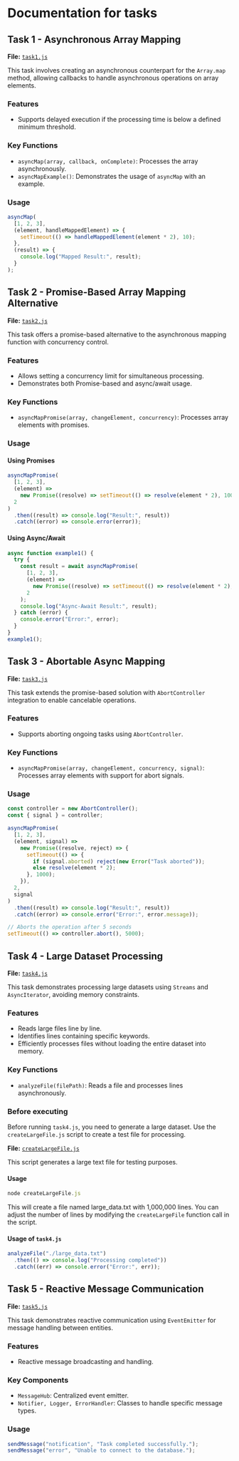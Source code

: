 # Documentation for tasks

## **Task 1 - Asynchronous Array Mapping**

**File:** [`task1.js`](./Labs/task1.js)

This task involves creating an asynchronous counterpart for the `Array.map` method, allowing callbacks to handle asynchronous operations on array elements.

### **Features**

- Supports delayed execution if the processing time is below a defined minimum threshold.

### **Key Functions**

- `asyncMap(array, callback, onComplete)`: Processes the array asynchronously.
- `asyncMapExample()`: Demonstrates the usage of `asyncMap` with an example.

### **Usage**

```javascript
asyncMap(
  [1, 2, 3],
  (element, handleMappedElement) => {
    setTimeout(() => handleMappedElement(element * 2), 10);
  },
  (result) => {
    console.log("Mapped Result:", result);
  }
);
```

## **Task 2 - Promise-Based Array Mapping Alternative**

**File:** [`task2.js`](./Labs/task2.js)

This task offers a promise-based alternative to the asynchronous mapping function with concurrency control.

### **Features**

- Allows setting a concurrency limit for simultaneous processing.
- Demonstrates both Promise-based and async/await usage.

### **Key Functions**

- `asyncMapPromise(array, changeElement, concurrency)`: Processes array elements with promises.

### **Usage**

#### **Using Promises**

```javascript
asyncMapPromise(
  [1, 2, 3],
  (element) =>
    new Promise((resolve) => setTimeout(() => resolve(element * 2), 1000)),
  2
)
  .then((result) => console.log("Result:", result))
  .catch((error) => console.error(error));
```

#### **Using Async/Await**

```javascript
async function example1() {
  try {
    const result = await asyncMapPromise(
      [1, 2, 3],
      (element) =>
        new Promise((resolve) => setTimeout(() => resolve(element * 2), 1000)),
      2
    );
    console.log("Async-Await Result:", result);
  } catch (error) {
    console.error("Error:", error);
  }
}
example1();
```

## **Task 3 - Abortable Async Mapping**

**File:** [`task3.js`](./Labs/task3.js)

This task extends the promise-based solution with `AbortController` integration to enable cancelable operations.

### **Features**

- Supports aborting ongoing tasks using `AbortController`.

### **Key Functions**

- `asyncMapPromise(array, changeElement, concurrency, signal)`: Processes array elements with support for abort signals.

### **Usage**

```javascript
const controller = new AbortController();
const { signal } = controller;

asyncMapPromise(
  [1, 2, 3],
  (element, signal) =>
    new Promise((resolve, reject) => {
      setTimeout(() => {
        if (signal.aborted) reject(new Error("Task aborted"));
        else resolve(element * 2);
      }, 1000);
    }),
  2,
  signal
)
  .then((result) => console.log("Result:", result))
  .catch((error) => console.error("Error:", error.message));

// Aborts the operation after 5 seconds
setTimeout(() => controller.abort(), 5000);
```

## **Task 4 - Large Dataset Processing**

**File:** [`task4.js`](./Labs/task4.js)

This task demonstrates processing large datasets using `Streams` and `AsyncIterator`, avoiding memory constraints.

### **Features**

- Reads large files line by line.
- Identifies lines containing specific keywords.
- Efficiently processes files without loading the entire dataset into memory.

### **Key Functions**

- `analyzeFile(filePath)`: Reads a file and processes lines asynchronously.

### **Before executing**

Before running `task4.js`, you need to generate a large dataset. Use the `createLargeFile.js` script to create a test file for processing.

**File:** [`createLargeFile.js`](./Labs/createLargeFile.js)

This script generates a large text file for testing purposes.

#### **Usage**

```javascript
node createLargeFile.js
```

This will create a file named large_data.txt with 1,000,000 lines. You can adjust the number of lines by modifying the `createLargeFile` function call in the script.

#### **Usage of `task4.js`**

```javascript
analyzeFile("./large_data.txt")
  .then(() => console.log("Processing completed"))
  .catch((err) => console.error("Error:", err));
```

## **Task 5 - Reactive Message Communication**

**File:** [`task5.js`](./Labs/task5.js)

This task demonstrates reactive communication using `EventEmitter` for message handling between entities.

### **Features**

- Reactive message broadcasting and handling.

### **Key Components**

- `MessageHub`: Centralized event emitter.
- `Notifier, Logger, ErrorHandler`: Classes to handle specific message types.

### **Usage**

```javascript
sendMessage("notification", "Task completed successfully.");
sendMessage("error", "Unable to connect to the database.");
```
